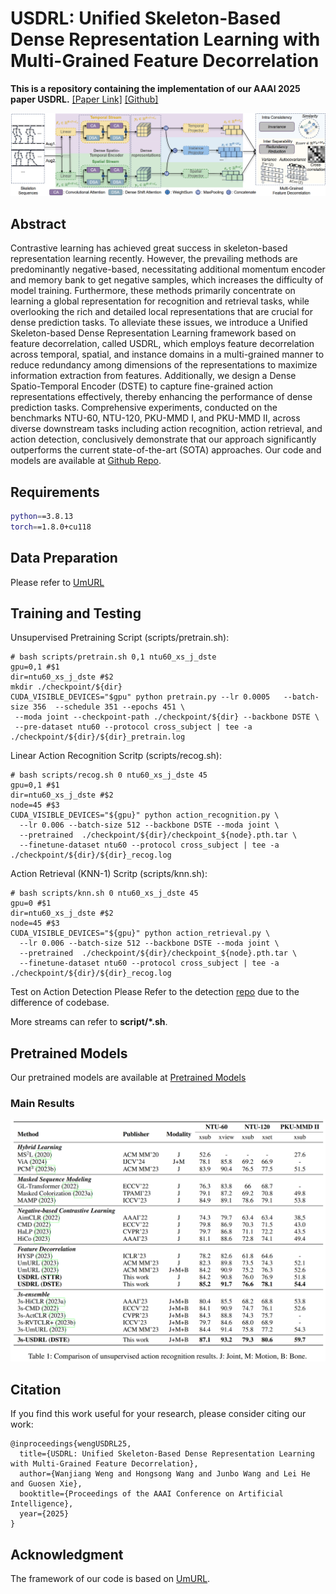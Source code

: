 # USDRL: Unified Skeleton-Based Dense Representation Learning with Multi-Grained Feature Decorrelation
**This is a repository containing the implementation of our AAAI 2025 paper USDRL.** [[Paper Link]]([https://arxiv.org/abs/](https://arxiv.org/abs/2412.09220)) [[Github]]([wengwanjiang/USDRL](https://github.com/wengwanjiang/USDRL))

![](./images/pipe.jpg)

## Abstract

Contrastive learning has achieved great success in skeleton-based representation learning recently. However, the prevailing methods are predominantly negative-based, necessitating additional momentum encoder and memory bank to get negative samples, which increases the difficulty of model training. Furthermore, these methods primarily concentrate on learning a global representation for recognition and retrieval tasks, while overlooking the rich and detailed local representations that are crucial for dense prediction tasks. To alleviate these issues, we introduce a Unified Skeleton-based Dense Representation Learning framework based on feature decorrelation, called USDRL, which employs feature decorrelation across temporal, spatial, and instance domains in a multi-grained manner to reduce redundancy among dimensions of the representations to maximize information extraction from features. Additionally, we design a Dense Spatio-Temporal Encoder (DSTE) to capture fine-grained action representations effectively, thereby enhancing the performance of dense prediction tasks. Comprehensive experiments, conducted on the benchmarks NTU-60, NTU-120, PKU-MMD I, and PKU-MMD II, across diverse downstream tasks including action recognition, action retrieval, and action detection, conclusively demonstrate that our approach significantly outperforms the current state-of-the-art (SOTA) approaches. Our code and models are available at [Github Repo](https://github.com/wengwanjiang/USDRL).

## Requirements

```bash
python==3.8.13
torch==1.8.0+cu118
```

## Data Preparation

Please refer to [UmURL](https://github.com/HuiGuanLab/UmURL)

## Training and Testing

Unsupervised Pretraining Script (scripts/pretrain.sh):

```
# bash scripts/pretrain.sh 0,1 ntu60_xs_j_dste
gpu=0,1 #$1
dir=ntu60_xs_j_dste #$2
mkdir ./checkpoint/${dir}
CUDA_VISIBLE_DEVICES="$gpu" python pretrain.py --lr 0.0005   --batch-size 356  --schedule 351 --epochs 451 \
 --moda joint --checkpoint-path ./checkpoint/${dir} --backbone DSTE \
 --pre-dataset ntu60 --protocol cross_subject | tee -a ./checkpoint/${dir}/${dir}_pretrain.log
```

Linear Action Recognition Scritp (scripts/recog.sh):

```
# bash scripts/recog.sh 0 ntu60_xs_j_dste 45
gpu=0,1 #$1
dir=ntu60_xs_j_dste #$2
node=45 #$3
CUDA_VISIBLE_DEVICES="${gpu}" python action_recognition.py \
  --lr 0.006 --batch-size 512 --backbone DSTE --moda joint \
  --pretrained  ./checkpoint/${dir}/checkpoint_${node}.pth.tar \
  --finetune-dataset ntu60 --protocol cross_subject | tee -a ./checkpoint/${dir}/${dir}_recog.log
```

Action Retrieval (KNN-1) Scritp (scripts/knn.sh):
```
# bash scripts/knn.sh 0 ntu60_xs_j_dste 45
gpu=0 #$1
dir=ntu60_xs_j_dste #$2
node=45 #$3
CUDA_VISIBLE_DEVICES="${gpu}" python action_retrieval.py \
  --lr 0.006 --batch-size 512 --backbone DSTE --moda joint \
  --pretrained  ./checkpoint/${dir}/checkpoint_${node}.pth.tar \
  --finetune-dataset ntu60 --protocol cross_subject | tee -a ./checkpoint/${dir}/${dir}_recog.log
```

Test on Action Detection
Please Refer to the detection [repo](https://github.com/JHang2020/Simple-Skeleton-Detection/tree/main) due to the difference of codebase.

More streams can refer to **script/\*.sh**.

## Pretrained Models
Our pretrained models are available at [Pretrained Models](https://1drv.ms/f/c/70b7af2ab29b610a/Egphm7Iqr7cggHCSGQAAAAABdPcAKO3R5oucQPZH-L8qvA?e=XQYoI0)

### Main Results

![](./images/linear.jpg)

## Citation

If you find this work useful for your research, please consider citing our work:

```
@inproceedings{wengUSDRL25,
  title={USDRL: Unified Skeleton-Based Dense Representation Learning with Multi-Grained Feature Decorrelation},
  author={Wanjiang Weng and Hongsong Wang and Junbo Wang and Lei He and Guosen Xie},
  booktitle={Proceedings of the AAAI Conference on Artificial Intelligence},
  year={2025}
}
```


## Acknowledgment
The framework of our code is based on [UmURL](https://github.com/HuiGuanLab/UmURL).
